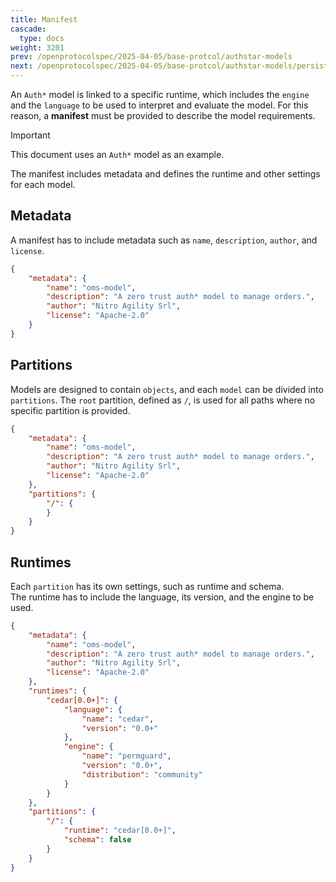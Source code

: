 ```yaml
---
title: Manifest
cascade:
  type: docs
weight: 3201
prev: /openprotocolspec/2025-04-05/base-protcol/authstar-models
next: /openprotocolspec/2025-04-05/base-protcol/authstar-models/persistence
---
```


An `Auth*` model is linked to a specific runtime, which includes the `engine` and the `language` to be used to interpret and evaluate the model. For this reason, a **manifest** must be provided to describe the model requirements.

> [!IMPORTANT]
> This document uses an `Auth*` model as an example.

The manifest includes metadata and defines the runtime and other settings for each model.

## Metadata

A manifest has to include metadata such as `name`, `description`, `author`, and `license`.

```json
{
    "metadata": {
        "name": "oms-model",
        "description": "A zero trust auth* model to manage orders.",
        "author": "Nitro Agility Srl",
        "license": "Apache-2.0"
    }
}
```

## Partitions

Models are designed to contain `objects`, and each `model` can be divided into `partitions`. The `root` partition, defined as `/`, is used for all paths where no specific partition is provided.

```json
{
    "metadata": {
        "name": "oms-model",
        "description": "A zero trust auth* model to manage orders.",
        "author": "Nitro Agility Srl",
        "license": "Apache-2.0"
    },
    "partitions": {
        "/": {
        }
    }
}
```

## Runtimes

Each `partition` has its own settings, such as runtime and schema.  
The runtime has to include the language, its version, and the engine to be used.

```json
{
    "metadata": {
        "name": "oms-model",
        "description": "A zero trust auth* model to manage orders.",
        "author": "Nitro Agility Srl",
        "license": "Apache-2.0"
    },
    "runtimes": {
        "cedar[0.0+]": {
            "language": {
                "name": "cedar",
                "version": "0.0+"
            },
            "engine": {
                "name": "permguard",
                "version": "0.0+",
                "distribution": "community"
            }
        }
    },
    "partitions": {
        "/": {
            "runtime": "cedar[0.0+]",
            "schema": false
        }
    }
}
```
